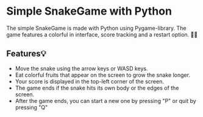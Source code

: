# Simple SnakeGame with Python

The simple SnakeGame is made with Python using Pygame-library. The game features a colorful in interface, score tracking and a restart option. 🐍🍎

## Features💡
- Move the snake using the arrow keys or WASD keys.
- Eat colorful fruits that appear on the screen to grow the snake longer.
- Your score is displayed in the top-left corner of the screen.
- The game ends if the snake hits its own body or the edges of the screen.
- After the game ends, you can start a new one by pressing "P" or quit by pressing "Q"
